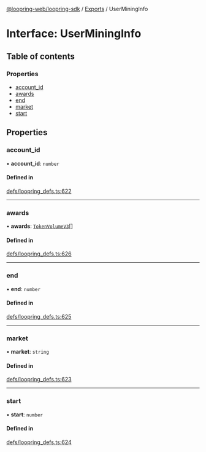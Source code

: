 [@loopring-web/loopring-sdk](../README.md) / [Exports](../modules.md) / UserMiningInfo

# Interface: UserMiningInfo

## Table of contents

### Properties

- [account\_id](UserMiningInfo.md#account_id)
- [awards](UserMiningInfo.md#awards)
- [end](UserMiningInfo.md#end)
- [market](UserMiningInfo.md#market)
- [start](UserMiningInfo.md#start)

## Properties

### account\_id

• **account\_id**: `number`

#### Defined in

[defs/loopring_defs.ts:622](https://github.com/Loopring/loopring_sdk/blob/2ea32ee/src/defs/loopring_defs.ts#L622)

___

### awards

• **awards**: [`TokenVolumeV3`](TokenVolumeV3.md)[]

#### Defined in

[defs/loopring_defs.ts:626](https://github.com/Loopring/loopring_sdk/blob/2ea32ee/src/defs/loopring_defs.ts#L626)

___

### end

• **end**: `number`

#### Defined in

[defs/loopring_defs.ts:625](https://github.com/Loopring/loopring_sdk/blob/2ea32ee/src/defs/loopring_defs.ts#L625)

___

### market

• **market**: `string`

#### Defined in

[defs/loopring_defs.ts:623](https://github.com/Loopring/loopring_sdk/blob/2ea32ee/src/defs/loopring_defs.ts#L623)

___

### start

• **start**: `number`

#### Defined in

[defs/loopring_defs.ts:624](https://github.com/Loopring/loopring_sdk/blob/2ea32ee/src/defs/loopring_defs.ts#L624)
